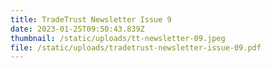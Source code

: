 ```yaml
---
title: TradeTrust Newsletter Issue 9
date: 2023-01-25T09:50:43.839Z
thumbnail: /static/uploads/tt-newsletter-09.jpeg
file: /static/uploads/tradetrust-newsletter-issue-09.pdf
---
```


